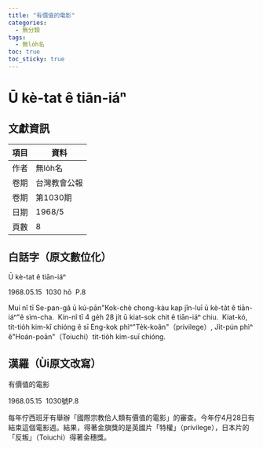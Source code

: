 ```yaml
---
title: "有價值的電影"
categories:
  - 無分類
tags:
  - 無lo̍h名
toc: true
toc_sticky: true
---
```


# Ū kè-tat ê tiān-iáⁿ

## 文獻資訊

| 項目 | 資料 |
|---|---|
| 作者 | 無lo̍h名 |
| 卷期 | 台灣教會公報 |
| 卷期 | 第1030期 |
| 日期 | 1968/5 |
| 頁數 | 8 |

## 白話字（原文數位化）

Ū kè-tat ê tiān-iáⁿ

1968.05.15  1030 hō  P.8

Muí nî tī Se-pan-gâ ū kú-pān"Kok-chè chong-kàu kap jîn-luī ū kè-ta̍t ê tiān-iáⁿ"ê sìm-cha.  Kin-nî tī 4 ge̍h 28 ji̍t ū kiat-sok chit ê tiān-iáⁿ chiu.  Kiat-kó, tit-tio̍h kim-kî chióng ê sī Eng-kok phìⁿ"Te̍k-koân"（privilege）, Ji̍t-pún phìⁿ ê"Hoán-poān"（Toiuchi）tit-tio̍h kim-suī chióng.

## 漢羅（Ùi原文改寫）

有價值的電影

1968.05.15  1030號P.8

每年佇西班牙有舉辦「國際宗教佮人類有價值的電影」的審查。今年佇4月28日有結束這個電影週。結果，得著金旗獎的是英國片「特權」（privilege），日本片的「反叛」（Toiuchi）得著金穗獎。
